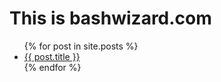 # This is bashwizard.com

<ul>
  {% for post in site.posts %}
    <li>
      <a href="aa{{ site.baseurl }}xx/{{ post.url }}">{{ post.title }}</a>
    </li>
  {% endfor %}
</ul>
